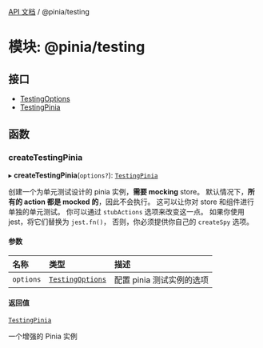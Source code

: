 <TranslateComponent/>

[API 文档](./../) / @pinia/testing

# 模块: @pinia/testing

## 接口

* [TestingOptions](./../interfaces/pinia_testing.TestingOptions.html)
* [TestingPinia](./../interfaces/pinia_testing.TestingPinia.html)

## 函数

### createTestingPinia

▸ **createTestingPinia**(`options?`): [`TestingPinia`](./../interfaces/pinia_testing.TestingPinia.html)

创建一个为单元测试设计的 pinia 实例，**需要 mocking** store。 默认情况下，**所有的 action 都是 mocked 的**，因此不会执行。
这可以让你对 store 和组件进行单独的单元测试。 你可以通过 `stubActions` 选项来改变这一点。
如果你使用 jest，将它们替换为 `jest.fn()`， 否则，你必须提供你自己的 `createSpy` 选项。

#### 参数

| 名称        | 类型                                                                    | 描述               | 
|:----------|:----------------------------------------------------------------------|:-----------------|
| `options` | [`TestingOptions`](./../interfaces/pinia_testing.TestingOptions.html) | 配置 pinia 测试实例的选项 |


#### 返回值

[`TestingPinia`](./../interfaces/pinia_testing.TestingPinia.html)

一个增强的 Pinia 实例


